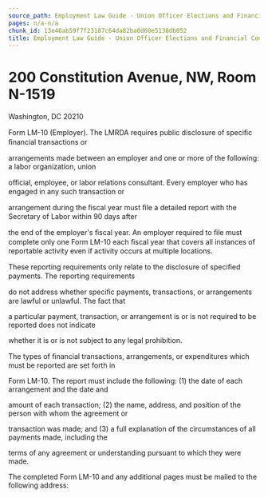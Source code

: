 ```yaml
---
source_path: Employment Law Guide - Union Officer Elections and Financial Controls.md
pages: n/a-n/a
chunk_id: 13e46ab59f7f23187c64da82ba0d60e5138db052
title: Employment Law Guide - Union Officer Elections and Financial Controls
---
```

# 200 Constitution Avenue, NW, Room N-1519

Washington, DC 20210

Form LM-10 (Employer). The LMRDA requires public disclosure of speciﬁc ﬁnancial transactions or

arrangements made between an employer and one or more of the following: a labor organization, union

oﬃcial, employee, or labor relations consultant. Every employer who has engaged in any such transaction or

arrangement during the ﬁscal year must ﬁle a detailed report with the Secretary of Labor within 90 days after

the end of the employer's ﬁscal year. An employer required to ﬁle must complete only one Form LM-10 each ﬁscal year that covers all instances of reportable activity even if activity occurs at multiple locations.

These reporting requirements only relate to the disclosure of speciﬁed payments. The reporting requirements

do not address whether speciﬁc payments, transactions, or arrangements are lawful or unlawful. The fact that

a particular payment, transaction, or arrangement is or is not required to be reported does not indicate

whether it is or is not subject to any legal prohibition.

The types of ﬁnancial transactions, arrangements, or expenditures which must be reported are set forth in

Form LM-10. The report must include the following: (1) the date of each arrangement and the date and

amount of each transaction; (2) the name, address, and position of the person with whom the agreement or

transaction was made; and (3) a full explanation of the circumstances of all payments made, including the

terms of any agreement or understanding pursuant to which they were made.

The completed Form LM-10 and any additional pages must be mailed to the following address:
